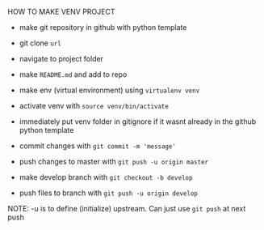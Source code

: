 HOW TO MAKE VENV PROJECT
- make git repository in github with python template
- git clone `url`
- navigate to project folder
- make `README.md` and add to repo

- make env (virtual environment) using `virtualenv venv`
- activate venv with `source venv/bin/activate`
- immediately put venv folder in gitignore if it wasnt already in the github python template 
- commit changes with `git commit -m 'message'`
- push changes to master with `git push -u origin master `

- make develop branch with `git checkout -b develop` 
- push files to branch with `git push -u origin develop`

NOTE: -u is to define (initialize) upstream. Can just use `git push` at next push
